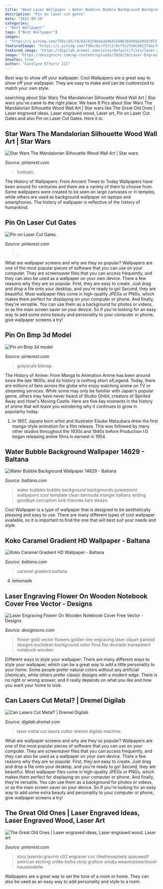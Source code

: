 ```yaml
---
title: "Wood Laser Wallpaper ~ Water Bubbles Bubble Background Backgrounds Powerpoint Wallpapers Cool Template Clean Bermuda Triangle Baltana Writing Goodbye Corruption Sink Theories Liars Sleaze"
description: "Pin on laser cut gates"
date: "2022-09-26"
categories:
- "Best Wallpaper"
tags: ["Best Wallpaper"]
images:
- "https://i.pinimg.com/736x/d3/f4/bd/d3f4bdaa696431b0b36499da295d78f2.jpg"
featuredImage: "https://i.pinimg.com/736x/bc/f3/c2/bcf3c27e8c96127dac7dafe124003ecb--space-wolves-the-great.jpg"
featured_image: "https://digilab.dremel.com/sites/default/files/laser-2819138_1920.jpg"
image: "https://designscnc.com/wp-content/uploads/2020/10/Laser-Engraving-Flower-On-Wooden-Notebook-Cover-Free-Vector.jpg"
ShowToc: true
author: "Carolyne Effertz III"
---
```



Best way to show off your wallpaper:
Cool Wallpapers are a great way to show off your wallpaper. They are easy to make and can be customized to match your own style.

	

		
searching about Star Wars The Mandalorian Silhouette Wood Wall Art | Star wars you've came to the right place. We have 8 Pics about Star Wars The Mandalorian Silhouette Wood Wall Art | Star wars like The Great Old Ones | Laser engraved ideas, Laser engraved wood, Laser art, Pin on Laser Cut Gates and also Pin on Laser Cut Gates. Here it is:
		
    
## Star Wars The Mandalorian Silhouette Wood Wall Art | Star Wars

<img loading=lazy src="https://i.pinimg.com/736x/e7/92/e5/e792e5cc565eed539657e068838a4596.jpg" onerror="this.onerror=null;this.src='https://tse1.mm.bing.net/th?id=OIP.jq7H2jMvPIrgUNQ7LzZEUAHaJ_&amp;pid=15.1';" alt="Star Wars The Mandalorian Silhouette Wood Wall Art | Star wars">

_Source: pinterest.com_

>hottopic. 

	

The History of Wallpapers: From Ancient Times to Today
Wallpapers have been around for centuries and there are a variety of them to choose from. Some wallpapers were created to be seen on large canvases or in temples, while others are used as background wallpaper on laptops and smartphones. The history of wallpaper is reflective of the history of humankind.

    
## Pin On Laser Cut Gates

<img loading=lazy src="https://i.pinimg.com/736x/81/2e/38/812e389bdce9b6f8e75444368d981f10.jpg" onerror="this.onerror=null;this.src='https://tse3.mm.bing.net/th?id=OIP.bfyk3XHb19-wAkBEUfwSfgHaJ3&amp;pid=15.1';" alt="Pin on Laser Cut Gates">

_Source: pinterest.com_

>. 

	

What are wallpaper screens and why are they so popular?
Wallpapers are one of the most popular pieces of software that you can use on your computer. They are screensaver files that you can access frequently, and they can also be used as a wallpaper on your own device. There a few reasons why they are so popular. First, they are easy to create. Just drag and drop a file onto your desktop, and you're ready to go! Second, they are beautiful. Most wallpaper files come in high-quality JPEGs or PNGs, which makes them perfect for displaying on your computer or phone. And finally, they're versatile. You can use them as a background for photos or videos, or as the main screen saver on your device. So if you're looking for an easy way to add some extra beauty and personality to your computer or phone, give wallpaper screens a try!

    
## Pin On Bmp 3d Model

<img loading=lazy src="https://i.pinimg.com/736x/d3/f4/bd/d3f4bdaa696431b0b36499da295d78f2.jpg" onerror="this.onerror=null;this.src='https://tse4.mm.bing.net/th?id=OIP.rGSALdpxubjaK_z18GBhkQHaHj&amp;pid=15.1';" alt="Pin on Bmp 3d model">

_Source: pinterest.com_

>grayscale bitmap. 

	

The History of Anime: From Manga to Animation
Anime has been around since the late 1800s, and its history is nothing short ofLegend. Today, there are millions of fans across the globe who enjoy watching anime on TV or streaming services. While some may only be familiar with Japan's popular genre, others may have never heard of Studio Ghibli, creators of Spirited Away and Howl's Moving Castle. Here are five key moments in the history of anime that will leave you wondering why it continues to grow in popularity today:
1) In 1907, Japans born artist and illustrator Eisuke Matsubara drew the first manga-style animation for a film release. This was followed by many other studios throughout the 1930s and 1940s before Production I.G began releasing anime films in earnest in 1954.

    
## Water Bubble Background Wallpaper 14629 - Baltana

<img loading=lazy src="http://www.baltana.com/files/wallpapers-4/Water-Bubble-Background-Wallpaper-14629.png" onerror="this.onerror=null;this.src='https://tse1.mm.bing.net/th?id=OIP.QdMuAHoAUQShYze3XLxE8QHaFj&amp;pid=15.1';" alt="Water Bubble Background Wallpaper 14629 - Baltana">

_Source: baltana.com_

>water bubbles bubble background backgrounds powerpoint wallpapers cool template clean bermuda triangle baltana writing goodbye corruption sink theories liars sleaze. 

	

Cool Wallpaper is a type of wallpaper that is designed to be aesthetically pleasing and easy to use. There are many different types of cool wallpaper available, so it is important to find the one that will best suit your needs and style.

    
## Koko Caramel Gradient HD Wallpaper - Baltana

<img loading=lazy src="http://www.baltana.com/files/wallpapers-19/Koko-Caramel-Gradient-HD-Wallpaper-7203.png" onerror="this.onerror=null;this.src='https://tse1.mm.bing.net/th?id=OIP.w12qjpoZYWx2yIQI7_FhhgHaEK&amp;pid=15.1';" alt="Koko Caramel Gradient HD Wallpaper - Baltana">

_Source: baltana.com_

>caramel gradient baltana. 

	

4. lemonade 

    
## Laser Engraving Flower On Wooden Notebook Cover Free Vector - Designs

<img loading=lazy src="https://designscnc.com/wp-content/uploads/2020/10/Laser-Engraving-Flower-On-Wooden-Notebook-Cover-Free-Vector.jpg" onerror="this.onerror=null;this.src='https://tse3.mm.bing.net/th?id=OIP.gsZndmeReWNFfTxMPFLv3AHaGy&amp;pid=15.1';" alt="Laser Engraving Flower On Wooden Notebook Cover Free Vector - Designs">

_Source: designscnc.com_

>flower gold vector flowers golden line engraving laser clipart painted designs euclidean background vetor flora flor dourado transparent notebook wooden. 

	

Different ways to style your wallpaper:
There are many different ways to style your wallpaper, which can be a great way to add a little personality to your home. Some people prefer natural colors without any artificial chemicals, while others prefer classic designs with a modern edge. There is no right or wrong answer, and it really depends on what you like and how you want your home to look.

    
## Can Lasers Cut Metal? | Dremel Digilab

<img loading=lazy src="https://digilab.dremel.com/sites/default/files/laser-2819138_1920.jpg" onerror="this.onerror=null;this.src='https://tse4.mm.bing.net/th?id=OIP.rTdA_ajIQu1u9sg-LOKeBwHaE8&amp;pid=15.1';" alt="Can Lasers Cut Metal? | Dremel Digilab">

_Source: digilab.dremel.com_

>laser metal cut lasers cutter dremel digilab machine. 

	

What are wallpaper screens and why are they so popular?
Wallpapers are one of the most popular pieces of software that you can use on your computer. They are screensaver files that you can access frequently, and they can also be used as a wallpaper on your own device. There a few reasons why they are so popular. First, they are easy to create. Just drag and drop a file onto your desktop, and you're ready to go! Second, they are beautiful. Most wallpaper files come in high-quality JPEGs or PNGs, which makes them perfect for displaying on your computer or phone. And finally, they're versatile. You can use them as a background for photos or videos, or as the main screen saver on your device. So if you're looking for an easy way to add some extra beauty and personality to your computer or phone, give wallpaper screens a try!

    
## The Great Old Ones | Laser Engraved Ideas, Laser Engraved Wood, Laser Art

<img loading=lazy src="https://i.pinimg.com/736x/bc/f3/c2/bcf3c27e8c96127dac7dafe124003ecb--space-wolves-the-great.jpg" onerror="this.onerror=null;this.src='https://tse1.mm.bing.net/th?id=OIP.eCBwfxHRY19MEHA8HAqaqgHaHa&amp;pid=15.1';" alt="The Great Old Ones | Laser engraved ideas, Laser engraved wood, Laser art">

_Source: pinterest.com_

>stroj laserski gravirni c02 engraver cnc ilikethesepixels spacewolf amirican etching unlike bolha stroji graficni orodja weaverpowerboost hausmodelle. 

	

Wallpapers are a great way to set the tone of a room or home. They can also be used as an easy way to add personality and style to a room.

